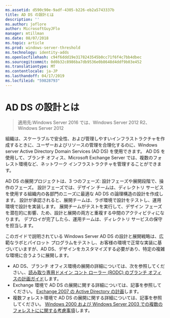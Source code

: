 ```yaml
---
ms.assetid: d590c90e-9adf-4305-b226-eb2a5743337b
title: AD DS の設計とは
description: ''
ms.author: joflore
author: MicrosoftGuyJFlo
manager: mtillman
ms.date: 08/07/2018
ms.topic: article
ms.prod: windows-server-threshold
ms.technology: identity-adds
ms.openlocfilehash: c94f6ddd19e3178243545b0cc71f6f4c7bb4dbec
ms.sourcegitcommit: 0d0b32c8986ba7db9536e0b8648d4ddf9b03e452
ms.translationtype: MT
ms.contentlocale: ja-JP
ms.lasthandoff: 04/17/2019
ms.locfileid: "59828793"
---
```

# <a name="understanding-ad-ds-design"></a>AD DS の設計とは

>適用先:Windows Server 2016 では、Windows Server 2012 R2、Windows Server 2012

組織は、スケーラブルで安全性、および管理しやすいインフラストラクチャを作成するときに、ユーザーおよびリソースの管理を合理化するのに、Windows server Active Directory Domain Services (AD DS) を使用できます。 AD DS を使用して、ブランチ オフィス、Microsoft Exchange Server では、複数のフォレスト環境など、ネットワーク インフラストラクチャを管理することができます。  
  
AD DS の展開プロジェクトは、3 つのフェーズ: 設計フェーズや展開段階で、操作のフェーズ。 設計フェーズでは、デザイン チームは、ディレクトリ サービスを使用する組織内の各部門のニーズに最適な AD DS の論理構造の設計を作成します。 設計が承認されると、展開チームは、ラボ環境で設計をテストし、運用環境で設計を実装します。 展開チームがテストを実行して、デザイン フェーズを潜在的に影響、ため、設計と展開の両方と重複する中間のアクティビティになります。 デプロイが完了したら、運用チームは、ディレクトリ サービスの保守を担当します。  
  
このガイドで説明されている Windows Server AD DS の設計と展開戦略は、広範なラボとパイロット プログラムをテストし、お客様の環境で正常な実装に基づいていますが、AD DS、デザインをカスタマイズする必要があり、特定の複雑な環境に合うように展開します。
  
- AD DS、ブランチ オフィス環境の展開の詳細については、次を参照してください。、[読み取り専用ドメイン コント ローラー (RODC) のブランチ オフィスの計画ガイド](https://go.microsoft.com/fwlink/?LinkId=100207)します。  
- Exchange 環境で AD DS の展開に関する詳細については、記事を参照してください。 [Exchange 2007 の Active Directory の計画](https://go.microsoft.com/fwlink/?LinkId=88904)します。  
- 複数フォレスト環境で AD DS の展開に関する詳細については、記事を参照してください。 [Windows 2000 および Windows Server 2003 での複数のフォレストにに関する考慮事項](https://go.microsoft.com/fwlink/?LinkId=88905)します。  
